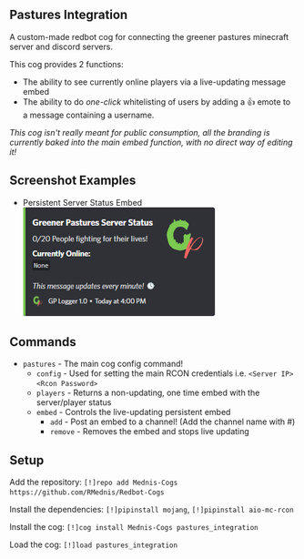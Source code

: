  Pastures Integration
---

A custom-made redbot cog for connecting the greener pastures minecraft server and discord servers.

This cog provides 2 functions:
- The ability to see currently online players via a live-updating message embed
- The ability to do _one-click_ whitelisting of users by adding a 👍 emote to a message containing a username.

_This cog isn't really meant for public consumption, all the branding is currently baked into the main embed function, with no direct way of editing it!_

## Screenshot Examples

- Persistent Server Status Embed  
![Embed Example](example.png)


## Commands

- `pastures` - The main cog config command!
    - `config` - Used for setting the main RCON credentials i.e. `<Server IP> <Rcon Password>`
    - `players` - Returns a non-updating, one time embed with the server/player status
    - `embed` - Controls the live-updating persistent embed
      - `add` - Post an embed to a channel! (Add the channel name with #<channel>)
      - `remove` - Removes the embed and stops live updating

## Setup
Add the repository: ``[!]repo add Mednis-Cogs https://github.com/RMednis/Redbot-Cogs``

Install the dependencies: 
``[!]pipinstall mojang``, ``[!]pipinstall aio-mc-rcon``

Install the cog: ``[!]cog install Mednis-Cogs pastures_integration``

Load the cog: ``[!]load pastures_integration``

